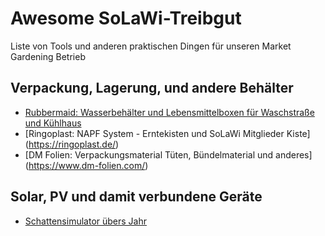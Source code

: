 # Awesome  SoLaWi-Treibgut
Liste von Tools und anderen praktischen Dingen für unseren Market Gardening Betrieb


## Verpackung, Lagerung, und andere Behälter
- [Rubbermaid: Wasserbehälter und Lebensmittelboxen für Waschstraße und Kühlhaus](https://www.rubbermaid.eu/)
- [Ringoplast: NAPF System - Erntekisten und SoLaWi Mitglieder Kiste] (https://ringoplast.de/)
- [DM Folien: Verpackungsmaterial Tüten, Bündelmaterial und anderes] (https://www.dm-folien.com/)

## Solar, PV und damit verbundene Geräte
- [Schattensimulator übers Jahr](http://shadowcalculator.eu/#/lat/50.37842191448231/lng/8.687300704961647)

